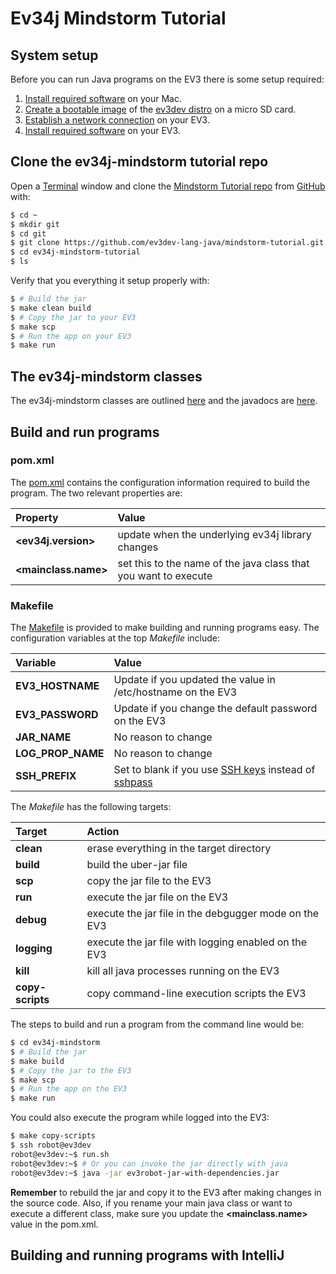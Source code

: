 # Ev34j Mindstorm Tutorial

## System setup

Before you can run Java programs on the EV3 there is some setup required:

1. [Install required software](https://github.com/ev3dev-lang-java/ev34j-mindstorm-tutorial/wiki/Install-required-Mac-software) on your Mac.
2. [Create a bootable image](https://github.com/ev3dev-lang-java/ev34j-mindstorm-tutorial/wiki/Create-a-bootable-image-for-the-EV3) of the [ev3dev distro](http://www.ev3dev.org) on a micro SD card.
3. [Establish a network connection](https://github.com/ev3dev-lang-java/ev34j-mindstorm-tutorial/wiki/Establish-a-network-connection) on your EV3.
4. [Install required software](https://github.com/ev3dev-lang-java/ev34j-mindstorm-tutorial/wiki/Install-required-EV3-software) on your EV3.

## Clone the ev34j-mindstorm tutorial repo

Open a [Terminal](https://en.wikipedia.org/wiki/Terminal_(OS_X)) window and clone the
[Mindstorm Tutorial repo](https://github.com/ev3dev-lang-java/ev34j-mindstorm-tutorial) from [GitHub](https://github.com)
with:

```bash
$ cd ~
$ mkdir git
$ cd git
$ git clone https://github.com/ev3dev-lang-java/mindstorm-tutorial.git
$ cd ev34j-mindstorm-tutorial
$ ls
```

Verify that you everything it setup properly with:

```bash
$ # Build the jar
$ make clean build
$ # Copy the jar to your EV3
$ make scp
$ # Run the app on your EV3
$ make run
```

## The ev34j-mindstorm classes

The ev34j-mindstorm classes are outlined
[here](https://github.com/ev34j/ev34j-mindstorm-tutorial/wiki/Ev34j-Mindstorm-Object-Summary)
and the javadocs are [here](http://docs.ev34j.com).

## Build and run programs

### pom.xml
The [pom.xml](https://github.com/ev34j/ev34j-mindstorm-tutorial/blob/master/pom.xml)
contains the configuration information required to build the program. The two relevant properties are:

| Property                   | Value                                                            |
|:---------------------------|:-----------------------------------------------------------------|
| **&lt;ev34j.version&gt;**  | update when the underlying ev34j library changes                 |
| **&lt;mainclass.name&gt;** | set this to the name of the java class that you want to execute  |

### Makefile
The [Makefile](https://github.com/ev34j/ev34j-mindstorm-tutorial/blob/master/Makefile) is provided to
make building and running programs easy. The configuration variables at the top *Makefile* include:

| Variable                | Value                                                       |
|:------------------------|:------------------------------------------------------------|
| **EV3_HOSTNAME**        | Update if you updated the value in /etc/hostname on the EV3 |
| **EV3_PASSWORD**        | Update if you change the default password on the EV3        |
| **JAR_NAME**            | No reason to change                                         |
| **LOG_PROP_NAME**       | No reason to change                                         |
| **SSH_PREFIX**          | Set to blank if you use [SSH keys](https://www.digitalocean.com/community/tutorials/how-to-set-up-ssh-keys--2) instead of [sshpass](https://gist.github.com/arunoda/7790979) |

The *Makefile* has the following targets:

| Target              | Action                                                  |
|:--------------------|:--------------------------------------------------------|
| **clean**           | erase everything in the target directory                |
| **build**           | build the uber-jar file                                 |
| **scp**             | copy the jar file to the EV3                            |
| **run**             | execute the jar file on the EV3                         |
| **debug**           | execute the jar file in the debgugger mode on the EV3   |
| **logging**         | execute the jar file with logging enabled on the EV3    |
| **kill**            | kill all java processes running on the EV3              |
| **copy-scripts**    | copy command-line execution scripts the EV3             |

The steps to build and run a program from the command line would be:

```bash
$ cd ev34j-mindstorm
$ # Build the jar
$ make build
$ # Copy the jar to the EV3
$ make scp
$ # Run the app on the EV3
$ make run
```

You could also execute the program while logged into the EV3:

```bash
$ make copy-scripts
$ ssh robot@ev3dev
robot@ev3dev:~$ run.sh
robot@ev3dev:~$ # Or you can invoke the jar directly with java
robot@ev3dev:~$ java -jar ev3robot-jar-with-dependencies.jar
```

**Remember** to rebuild the jar and copy it to the EV3 after making changes in the
source code. Also, if you rename your main java class or want to execute a different class, make sure you
update the **&lt;mainclass.name&gt;** value in the pom.xml.

## Building and running programs with IntelliJ










